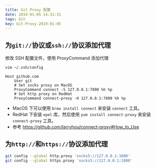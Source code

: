 ```yaml
---
title: Git Proxy 配置
date: 2019-01-05 14:31:31
tags: Git
key: Git-Proxy-2019-01-05
---
```


## 为`git://`协议或`ssh://`协议添加代理

修改 SSH 配置文件，使用 ProxyCommand 添加代理

<!--more-->

```zsh
vim ~/.ssh/config
```

```text
Host github.com
    User git
    # Set socks proxy on MacOS
    ProxyCommand connect -S 127.0.0.1:7890 %h %p
    # Set http proxy on RedHat
    ProxyCommand connect-proxy -H 127.0.0.1:7890 %h %p

```

- MacOS 下可以使用 `brew install connect` 来安装 `connect` 工具。
- RedHat 下安装 `epel` 库，然后使用 `yum install connect-proxy` 来安装 `connect-proxy` 工具。
- 参考 https://github.com/larryhou/connect-proxy#How_to_Use

## 为`http://`和`https://`协议添加代理

```zsh
git config --global http.proxy 'socks5://127.0.0.1:1080'
git config --global https.proxy 'socks5://127.0.0.1:1080'
```
